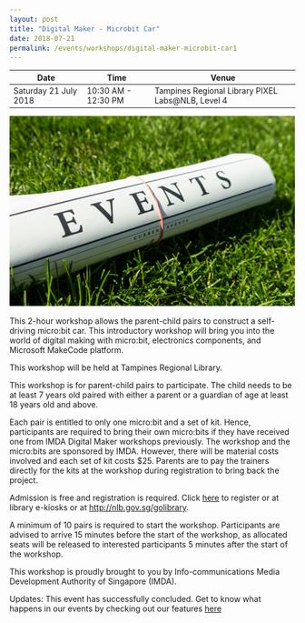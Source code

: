```yaml
---
layout: post
title: "Digital Maker - Microbit Car"
date: 2018-07-21
permalink: /events/workshops/digital-maker-microbit-car1
---
```


| Date | Time | Venue |
|--------|---|---|
| Saturday 21 July 2018 | 10:30 AM - 12:30 PM | Tampines Regional Library PIXEL Labs@NLB, Level 4 |

![hi](/images/events/generic-event-image.jpg)

This 2-hour workshop allows the parent-child pairs to construct a self-driving micro:bit car. This introductory workshop will bring you into the world of digital making with micro:bit, electronics components, and Microsoft MakeCode platform.

 

This workshop will be held at Tampines Regional Library.

 

This workshop is for parent-child pairs to participate.  The child needs to be at least 7 years old paired with either a parent or a guardian of age at least 18 years old and above.

 

Each pair is entitled to only one micro:bit and a set of kit. Hence, participants are required to bring their own micro:bits if they have received one from IMDA Digital Maker workshops previously.
The workshop and the micro:bits are sponsored by IMDA.  However, there will be material costs involved and each set of kit costs $25.  Parents are to pay the trainers directly for the kits at the workshop during registration to bring back the project.

 

Admission is free and registration is required. Click <a href="https://www.nlb.gov.sg/golibrary2/e/digital-maker-microbit-car-pixel-labsnlb-45902602" target="_blank">here</a> to register or at library e-kiosks or at http://nlb.gov.sg/golibrary.

A minimum of 10 pairs is required to start the workshop.
Participants are advised to arrive 15 minutes before the start of the workshop, as allocated seats will be released to interested participants 5 minutes after the start of the workshop.


This workshop is proudly brought to you by Info-communications Media Development Authority of Singapore (IMDA).

Updates: This event has successfully concluded. Get to know what happens in our events by checking out our features <a href="" target="_blank">here</a>
